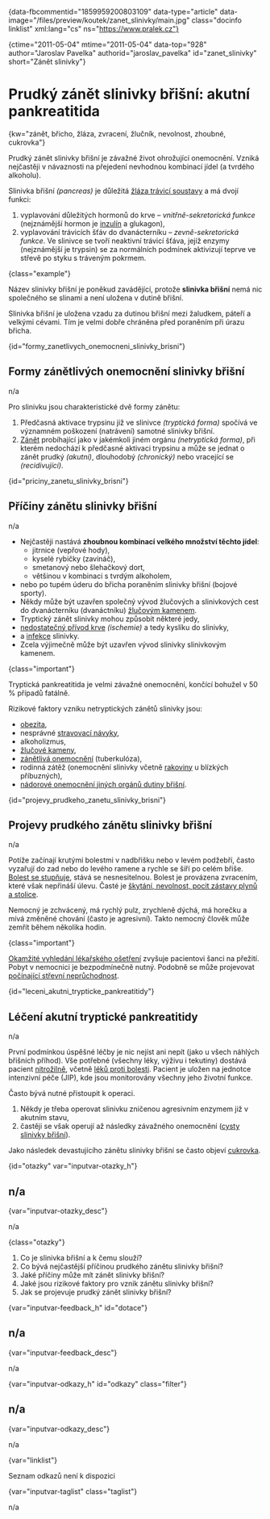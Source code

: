 
{data-fbcommentid="1859959200803109" data-type="article" data-image="/files/preview/koutek/zanet_slinivky/main.jpg" class="docinfo linklist" xml:lang="cs" ns="https://www.pralek.cz"}

{ctime="2011-05-04" mtime="2011-05-04" data-top="928" author="Jaroslav Pavelka" authorid="jaroslav\_pavelka" id="zanet\_slinivky" short="Zánět slinivky"}

# Prudký zánět slinivky břišní: akutní pankreatitida

<!-- generated attribute kw by user_updatekw.sh on 2020-09-22, do not edit -->

{kw="zánět, břicho, žláza, zvracení, žlučník, nevolnost, zhoubné, cukrovka"}

Prudký zánět slinivky břišní je závažné život ohrožující onemocnění. Vzniká nejčastěji v návaznosti na přejedení nevhodnou kombinací jídel (a tvrdého alkoholu).

Slinivka břišní _(pancreas)_ je důležitá [žláza trávicí soustavy][1] a má dvojí funkci:

  1. vyplavování důležitých hormonů do krve – _vnitřně-sekretorická funkce_ (nejznámější hormon je [inzulín][2] a glukagon),
  2. vyplavování trávicích šťáv do dvanácterníku – _zevně-sekretorická funkce_. Ve slinivce se tvoří neaktivní trávicí šťáva, jejíž enzymy (nejznámější je trypsin) se za normálních podmínek aktivizují teprve ve střevě po styku s tráveným pokrmem.

{class="example"}

Název slinivky břišní je poněkud zavádějící, protože **slinivka břišní** nemá nic společného se slinami a není uložena v dutině břišní.

Slinivka břišní je uložena vzadu za dutinou břišní mezi žaludkem, páteří a velkými cévami. Tím je velmi dobře chráněna před poraněním při úrazu břicha.

{id="formy\_zanetlivych\_onemocneni\_slinivky\_brisni"}

## Formy zánětlivých onemocnění slinivky břišní

n/a

Pro slinivku jsou charakteristické dvě formy zánětu:

  1. Předčasná aktivace trypsinu již ve slinivce _(tryptická forma)_ spočívá ve významném poškození (natrávení) samotné slinivky břišní.
  2. [Zánět][3] probíhající jako v jakémkoli jiném orgánu _(netryptická forma)_, při kterém nedochází k předčasné aktivaci trypsinu a může se jednat o zánět prudký _(akutní)_, dlouhodobý _(chronický)_ nebo vracející se _(recidivující)_.

{id="priciny\_zanetu\_slinivky_brisni"}

## Příčiny zánětu slinivky břišní

n/a

  * Nejčastěji nastává **zhoubnou kombinací velkého množství těchto jídel**: 
      * jitrnice (vepřové hody),
      * kyselé rybičky (zavináč),
      * smetanový nebo šlehačkový dort,
      * většinou v kombinaci s tvrdým alkoholem,
  * nebo po tupém úderu do břicha poraněním slinivky břišní (bojové sporty).
  * Někdy může být uzavřen společný vývod žlučových a slinivkových cest do dvanácterníku (dvanáctníku) [žlučovým kamenem][4].
  * Tryptický zánět slinivky mohou způsobit některé jedy,
  * [nedostatečný přívod krve][5] _(ischemie)_ a tedy kyslíku do slinivky,
  * a [infekce][6] slinivky.
  * Zcela výjimečně může být uzavřen vývod slinivky slinivkovým kamenem.

{class="important"}

Tryptická pankreatitida je velmi závažné onemocnění, končící bohužel v 50 % případů fatálně.

Rizikové faktory vzniku netryptických zánětů slinivky jsou:

  * [obezita][7],
  * nesprávné [stravovací návyky][1],
  * alkoholizmus,
  * [žlučové kameny][4],
  * [zánětlivá onemocnění][6] (tuberkulóza),
  * rodinná zátěž (onemocnění slinivky včetně [rakoviny][8] u blízkých příbuzných),
  * [nádorové onemocnění jiných orgánů dutiny břišní][9].

{id="projevy\_prudkeho\_zanetu\_slinivky\_brisni"}

## Projevy prudkého zánětu slinivky břišní

n/a

Potíže začínají krutými bolestmi v nadbřišku nebo v levém podžebří, často vyzařují do zad nebo do levého ramene a rychle se šíří po celém břiše. [Bolest se stupňuje][10], stává se nesnesitelnou. Bolest je provázena zvracením, které však nepřináší úlevu. Časté je [škytání, nevolnost, pocit zástavy plynů a stolice][11].

Nemocný je zchvácený, má rychlý pulz, zrychleně dýchá, má horečku a mívá změněné chování (často je agresivní). Takto nemocný člověk může zemřít během několika hodin.

{class="important"}

[Okamžité vyhledání lékařského ošetření][12] zvyšuje pacientovi šanci na přežití. Pobyt v nemocnici je bezpodmínečně nutný. Podobně se může projevovat [počínající střevní neprůchodnost][13].

{id="leceni\_akutni\_trypticke_pankreatitidy"}

## Léčení akutní tryptické pankreatitidy

n/a

První podmínkou úspěšné léčby je nic nejíst ani nepít (jako u všech náhlých břišních příhod). Vše potřebné (všechny léky, výživu i tekutiny) dostává pacient [nitrožilně][14], včetně [léků proti bolesti][15]. Pacient je uložen na jednotce intenzivní péče (JIP), kde jsou monitorovány všechny jeho životní funkce.

Často bývá nutné přistoupit k operaci.

  1. Někdy je třeba operovat slinivku zničenou agresivním enzymem již v akutním stavu,
  2. častěji se však operují až následky závažného onemocnění ([cysty slinivky břišní][16]).

Jako následek devastujícího zánětu slinivky břišní se často objeví [cukrovka][2].

{id="otazky" var="inputvar-otazky_h"}

## n/a

{var="inputvar-otazky_desc"}

n/a

{class="otazky"}

  1. Co je slinivka břišní a k čemu slouží?
  2. Co bývá nejčastější příčinou prudkého zánětu slinivky břišní?
  3. Jaké příčiny může mít zánět slinivky břišní?
  4. Jaké jsou rizikové faktory pro vznik zánětu slinivky břišní?
  5. Jak se projevuje prudký zánět slinivky břišní?

{var="inputvar-feedback_h" id="dotace"}

## n/a

{var="inputvar-feedback_desc"}

n/a

{var="inputvar-odkazy_h" id="odkazy" class="filter"}

## n/a

{var="inputvar-odkazy_desc"}

n/a

{var="linklist"}

Seznam odkazů není k dispozici

{var="inputvar-taglist" class="taglist"}

n/a

 [1]: stravovaci_navyky
 [2]: cukrovka
 [3]: zanet
 [4]: zlucove_kameny
 [5]: srdecni_infarkt
 [6]: bakterie
 [7]: obezita_a_energie
 [8]: nezhoubny_nebo_zhoubny_nador
 [9]: rakovina_streva
 [10]: slepak
 [11]: funkcni_poruchy_traveni
 [12]: nalehavost_lekarskeho_vysetreni
 [13]: strevni_nepruchodnost
 [14]: lekove_formy
 [15]: leky_proti_bolesti
 [16]: nezhoubne_nadory


